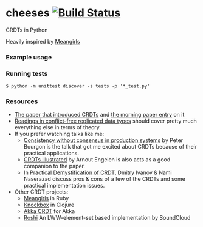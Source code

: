 # cheeses [![Build Status](https://travis-ci.org/Sushant/cheeses.svg?branch=master)](https://travis-ci.org/Sushant/cheeses)
CRDTs in Python

Heavily inspired by [Meangirls](https://github.com/aphyr/meangirls)

### Example usage

### Running tests

```
$ python -m unittest discover -s tests -p '*_test.py'
```

### Resources

- [The paper that introduced CRDTs](https://hal.inria.fr/file/index/docid/555588/filename/techreport.pdf) and [the morning paper entry](https://blog.acolyer.org/2015/03/18/a-comprehensive-study-of-convergent-and-commutative-replicated-data-types/) on it
- [Readings in conflict-free replicated data types](http://christophermeiklejohn.com/crdt/2014/07/22/readings-in-crdts.html) should cover pretty much everything else in terms of theory.
- If you prefer watching talks like me:
  - [Consistency without consensus in production systems](https://www.youtube.com/watch?v=em9zLzM8O7c) by Peter Bourgon is the talk that got me excited about CRDTs because of their practical applications.
  - [CRDTs Illustrated](https://www.youtube.com/watch?v=9xFfOhasiOE) by Arnout Engelen is also acts as a good companion to the paper.
  - In [Practical Demystification of CRDT](https://www.youtube.com/watch?v=PQzNW8uQ_Y4), Dmitry Ivanov & Nami Naserazad discuss pros & cons of a few of the CRDTs and some practical implementation issues.
- Other CRDT projects:
  - [Meangirls](https://github.com/aphyr/meangirls) in Ruby
  - [Knockbox](https://github.com/reiddraper/knockbox) in Clojure
  - [Akka CRDT](https://github.com/jboner/akka-crdt) for Akka
  - [Roshi](https://github.com/soundcloud/roshi) An LWW-element-set based implementation by SoundCloud
